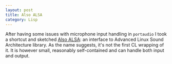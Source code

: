 ```yaml
---
layout: post
title: Also ALSA
category: Lisp
---
```


After having some issues with microphone input handling in `portaudio` I took a shortcut and sketched [Also ALSA](https://github.com/varjagg/also-alsa): an interface to Advanced Linux Sound Architecture library. As the name suggests, it's not the first CL wrapping of it. It is however small, reasonably self-contained and can handle both input and output.

